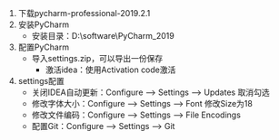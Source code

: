 1. 下载pycharm-professional-2019.2.1
2. 安装PyCharm
   - 安装目录：D:\software\PyCharm_2019
3. 配置PyCharm
   - 导入settings.zip，可以导出一份保存
      - 激活idea：使用Activation code激活
4. settings配置
      - 关闭IDEA自动更新：Configure --> Settings --> Updates 取消勾选
      - 修改字体大小：Configure --> Settings --> Font 修改Size为18
      - 修改文件编码：Configure --> Settings --> File Encodings
      - 配置Git：Configure --> Settings --> Git

